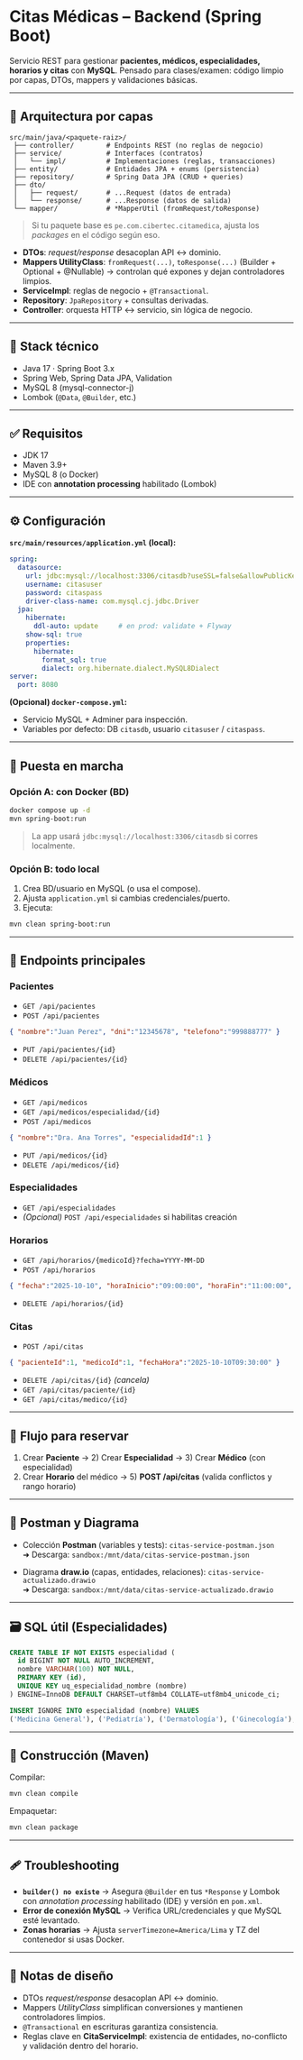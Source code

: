 # Citas Médicas – Backend (Spring Boot)

Servicio REST para gestionar **pacientes, médicos, especialidades, horarios y citas** con **MySQL**. Pensado para clases/examen: código limpio por capas, DTOs, mappers y validaciones básicas.

---

## 🧭 Arquitectura por capas

```
src/main/java/<paquete-raiz>/
 ├── controller/        # Endpoints REST (no reglas de negocio)
 ├── service/           # Interfaces (contratos)
 │   └── impl/          # Implementaciones (reglas, transacciones)
 ├── entity/            # Entidades JPA + enums (persistencia)
 ├── repository/        # Spring Data JPA (CRUD + queries)
 ├── dto/
 │   ├── request/       # ...Request (datos de entrada)
 │   └── response/      # ...Response (datos de salida)
 └── mapper/            # *MapperUtil (fromRequest/toResponse)
```
> Si tu paquete base es `pe.com.cibertec.citamedica`, ajusta los *packages* en el código según eso.

- **DTOs**: *request/response* desacoplan API ↔ dominio.
- **Mappers UtilityClass**: `fromRequest(...)`, `toResponse(...)` (Builder + Optional + @Nullable) → controlan qué expones y dejan controladores limpios.
- **ServiceImpl**: reglas de negocio + `@Transactional`.
- **Repository**: `JpaRepository` + consultas derivadas.
- **Controller**: orquesta HTTP ↔ servicio, sin lógica de negocio.

---

## 🧰 Stack técnico

- Java 17 · Spring Boot 3.x
- Spring Web, Spring Data JPA, Validation
- MySQL 8 (mysql-connector-j)
- Lombok (`@Data`, `@Builder`, etc.)

---

## ✅ Requisitos

- JDK 17
- Maven 3.9+
- MySQL 8 (o Docker)
- IDE con **annotation processing** habilitado (Lombok)

---

## ⚙️ Configuración

**`src/main/resources/application.yml` (local):**
```yaml
spring:
  datasource:
    url: jdbc:mysql://localhost:3306/citasdb?useSSL=false&allowPublicKeyRetrieval=true&serverTimezone=America/Lima&useUnicode=true&characterEncoding=utf8
    username: citasuser
    password: citaspass
    driver-class-name: com.mysql.cj.jdbc.Driver
  jpa:
    hibernate:
      ddl-auto: update     # en prod: validate + Flyway
    show-sql: true
    properties:
      hibernate:
        format_sql: true
        dialect: org.hibernate.dialect.MySQL8Dialect
server:
  port: 8080
```

**(Opcional) `docker-compose.yml`:**
- Servicio MySQL + Adminer para inspección.
- Variables por defecto: DB `citasdb`, usuario `citasuser` / `citaspass`.

---

## 🚀 Puesta en marcha

### Opción A: con Docker (BD)
```bash
docker compose up -d
mvn spring-boot:run
```
> La app usará `jdbc:mysql://localhost:3306/citasdb` si corres localmente.

### Opción B: todo local
1. Crea BD/usuario en MySQL (o usa el compose).
2. Ajusta `application.yml` si cambias credenciales/puerto.
3. Ejecuta:
```bash
mvn clean spring-boot:run
```

---

## 🔌 Endpoints principales

### Pacientes
- `GET /api/pacientes`
- `POST /api/pacientes`
```json
{ "nombre":"Juan Perez", "dni":"12345678", "telefono":"999888777" }
```
- `PUT /api/pacientes/{id}`
- `DELETE /api/pacientes/{id}`

### Médicos
- `GET /api/medicos`
- `GET /api/medicos/especialidad/{id}`
- `POST /api/medicos`
```json
{ "nombre":"Dra. Ana Torres", "especialidadId":1 }
```
- `PUT /api/medicos/{id}`
- `DELETE /api/medicos/{id}`

### Especialidades
- `GET /api/especialidades`
- *(Opcional)* `POST /api/especialidades` si habilitas creación

### Horarios
- `GET /api/horarios/{medicoId}?fecha=YYYY-MM-DD`
- `POST /api/horarios`
```json
{ "fecha":"2025-10-10", "horaInicio":"09:00:00", "horaFin":"11:00:00", "medicoId":1 }
```
- `DELETE /api/horarios/{id}`

### Citas
- `POST /api/citas`
```json
{ "pacienteId":1, "medicoId":1, "fechaHora":"2025-10-10T09:30:00" }
```
- `DELETE /api/citas/{id}`   *(cancela)*
- `GET /api/citas/paciente/{id}`
- `GET /api/citas/medico/{id}`

---

## 🔄 Flujo para reservar

1) Crear **Paciente** → 2) Crear **Especialidad** → 3) Crear **Médico** (con especialidad)  
4) Crear **Horario** del médico → 5) **POST /api/citas** (valida conflictos y rango horario)

---

## 🧪 Postman y Diagrama

- Colección **Postman** (variables y tests): `citas-service-postman.json`  
  ➜ Descarga: `sandbox:/mnt/data/citas-service-postman.json`

- Diagrama **draw.io** (capas, entidades, relaciones): `citas-service-actualizado.drawio`  
  ➜ Descarga: `sandbox:/mnt/data/citas-service-actualizado.drawio`

---

## 🗃️ SQL útil (Especialidades)

```sql
CREATE TABLE IF NOT EXISTS especialidad (
  id BIGINT NOT NULL AUTO_INCREMENT,
  nombre VARCHAR(100) NOT NULL,
  PRIMARY KEY (id),
  UNIQUE KEY uq_especialidad_nombre (nombre)
) ENGINE=InnoDB DEFAULT CHARSET=utf8mb4 COLLATE=utf8mb4_unicode_ci;

INSERT IGNORE INTO especialidad (nombre) VALUES
('Medicina General'), ('Pediatría'), ('Dermatología'), ('Ginecología'), ('Cardiología');
```

---

## 🧱 Construcción (Maven)

Compilar:
```bash
mvn clean compile
```

Empaquetar:
```bash
mvn clean package
```

---

## 🩹 Troubleshooting

- **`builder() no existe`** → Asegura `@Builder` en tus `*Response` y Lombok con *annotation processing* habilitado (IDE) y versión en `pom.xml`.
- **Error de conexión MySQL** → Verifica URL/credenciales y que MySQL esté levantado.
- **Zonas horarias** → Ajusta `serverTimezone=America/Lima` y TZ del contenedor si usas Docker.

---

## 📌 Notas de diseño

- DTOs *request/response* desacoplan API ↔ dominio.
- Mappers *UtilityClass* simplifican conversiones y mantienen controladores limpios.
- `@Transactional` en escrituras garantiza consistencia.
- Reglas clave en **CitaServiceImpl**: existencia de entidades, no-conflicto y validación dentro del horario.
